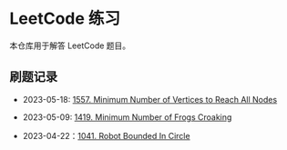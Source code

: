 # LeetCode 练习

本仓库用于解答 LeetCode 题目。

## 刷题记录

- 2023-05-18: [1557. Minimum Number of Vertices to Reach All Nodes][1557]
- 2023-05-09: [1419. Minimum Number of Frogs Croaking][1419]
- 2023-04-22：[1041. Robot Bounded In Circle][1041]

  [1419]: https://leetcode.com/problems/minimum-number-of-frogs-croaking/
  [1041]: https://leetcode.com/problems/robot-bounded-in-circle/
  [1557]: https://leetcode.com/problems/minimum-number-of-vertices-to-reach-all-nodes/
